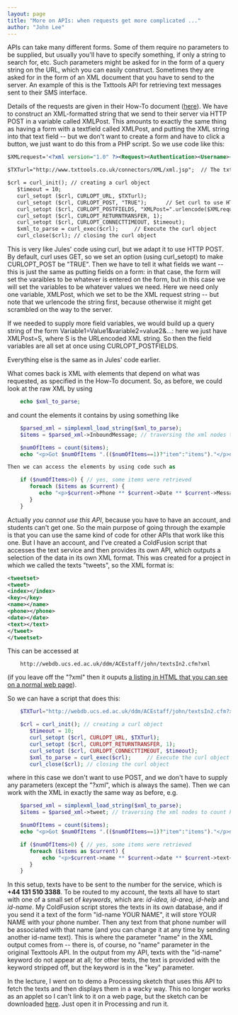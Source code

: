 ```yaml
---
layout: page
title: "More on APIs: when requests get more complicated ..."
author: "John Lee"
---
```


APIs can take many different forms. Some of them require no parameters
to be supplied, but usually you'll have to specify something, if only a
string to search for, etc. Such parameters might be asked for in the
form of a query string on the URL, which you can easily construct.
Sometimes they are asked for in the form of an XML document that you
have to send to the server. An example of this is the Txttools API for
retrieving text messages sent to their SMS interface.

Details of the requests are given in their How-To document
([here](XML_Messaging_Connector_for_txttools_2.2.pdf)). We have to
construct an XML-formatted string that we send to their server via HTTP
POST in a variable called XMLPost. This amounts to exactly the same
thing as having a form with a textfield called XMLPost, and putting the
XML string into that text field -- but we don't want to create a form
and have to click a button, we just want to do this from a PHP script.
So we use code like this:

```xml
$XMLrequest='<?xml version="1.0" ?><Request><Authentication><Username><![CDATA[jlee@ed]]></Username><Password><![CDATA[PASSWORD-GOES-HERE]]></Password> </Authentication><RetrieveInbound><RetrieveType><![CDATA[ALL]]></RetrieveType></RetrieveInbound></Request>';

$TXTurl="http://www.txttools.co.uk/connectors/XML/xml.jsp";  // The txttools API URL

$crl = curl_init(); // creating a curl object
   $timeout = 10;
   curl_setopt ($crl, CURLOPT_URL, $TXTurl);
   curl_setopt ($crl, CURLOPT_POST, "TRUE");      // Set curl to use HTTP POST, because by default it uses GET
   curl_setopt ($crl, CURLOPT_POSTFIELDS, "XMLPost=".urlencode($XMLrequest)); // Set "form field" XMLPost: NB the XML request is URLencoded!
   curl_setopt ($crl, CURLOPT_RETURNTRANSFER, 1);
   curl_setopt ($crl, CURLOPT_CONNECTTIMEOUT, $timeout);
   $xml_to_parse = curl_exec($crl);     // Execute the curl object
   curl_close($crl); // closing the curl object
```

This is very like Jules' code using curl, but we adapt it to use HTTP
POST. By default, curl uses GET, so we set an option (using
curl_setopt) to make CURLOPT_POST be "TRUE". Then we have to tell it
what fields we want -- this is just the same as putting fields on a
form: in that case, the form will set the varaibles to be whatever is
entered on the form, but in this case we will set the variables to be
whatever values we need. Here we need only one variable, XMLPost, which
we set to be the XML request string -- but note that we urlencode the
string first, because otherwise it might get scrambled on the way to the
server.

If we needed to supply more field variables, we would build up a query
string of the form Variable1=Value1&variable2=value2&...: here we just
have XMLPost=S, where S is the URLencoded XML string. So then the field
variables are all set at once using CURLOPT_POSTFIELDS.

Everything else is the same as in Jules' code earlier.

What comes back is XML with elements that depend on what was requested,
as specified in the How-To document. So, as before, we could look at the
raw XML by using

```php
    echo $xml_to_parse;
```

and count the elements it contains by using something like

```php
    $parsed_xml = simplexml_load_string($xml_to_parse);
    $items = $parsed_xml->InboundMessage; // traversing the xml nodes to count how many photos were retrieved

    $numOfItems = count($items);
    echo "<p>Got $numOfItems ".(($numOfItems==1)?"item":"items")."</p>n";  // Conditional prints "item" if numOfItems==1, else "items"

Then we can access the elements by using code such as

    if ($numOfItems>0) { // yes, some items were retrieved
       foreach ($items as $current) {
          echo "<p>$current->Phone ** $current->Date ** $current->MessageText</p>n";
       }
    }
```

Actually _you cannot use this API_, because you have to have an account,
and students can't get one. So the main purpose of going through the
example is that you can use the same kind of code for other APIs that
work like this one. But I have an account, and I've created a
ColdFusion script that accesses the text service and then provides its
own API, which outputs a selection of the data in its own XML format.
This was created for a project in which we called the texts "tweets",
so the XML format is:

```xml
<tweetset>
<tweet>
<index></index>
<key></key>
<name></name>
<phone></phone>
<date></date>
<text></text>
</tweet>
</tweetset>
```

This can be accessed at

```
    http://webdb.ucs.ed.ac.uk/ddm/ACEstaff/john/textsIn2.cfm?xml
```

(if you leave off the "?xml" then it ouputs [a listing in HTML that
you can see on a normal web
page](http://webdb.ucs.ed.ac.uk/ddm/ACEstaff/john/textsIn2.cfm)).

So we can have a script that does this:

```php
    $TXTurl="http://webdb.ucs.ed.ac.uk/ddm/ACEstaff/john/textsIn2.cfm?xml";  // My texts API URL

    $crl = curl_init(); // creating a curl object
       $timeout = 10;
       curl_setopt ($crl, CURLOPT_URL, $TXTurl);
       curl_setopt ($crl, CURLOPT_RETURNTRANSFER, 1);
       curl_setopt ($crl, CURLOPT_CONNECTTIMEOUT, $timeout);
       $xml_to_parse = curl_exec($crl);     // Execute the curl object
       curl_close($crl); // closing the curl object
```

where in this case we don't want to use POST, and we don't have to
supply any parameters (except the "?xml", which is always the same).
Then we can work with the XML in exactly the same way as before, e.g.

```php
    $parsed_xml = simplexml_load_string($xml_to_parse);
    $items = $parsed_xml->tweet; // traversing the xml nodes to count how many "tweets" (texts) were retrieved

    $numOfItems = count($items);
    echo "<p>Got $numOfItems ".(($numOfItems==1)?"item":"items")."</p>n";  // Conditional prints "item" if numOfItems==1, else "items"

    if ($numOfItems>0) { // yes, some items were retrieved
       foreach ($items as $current) {
           echo "<p>$current->name ** $current->date ** $current->text</p>n";
       }
    }
```

In this setup, texts have to be sent to the number for the service,
which is **+44 131 510 3388**. To be routed to my account, the texts all
have to start with one of a small set of _keywords_, which are:
_id-idea, id-area, id-help_ and _id-name_. My ColdFusion script stores
the texts in its own database, and if you send it a text of the form
"id-name YOUR NAME", it will store YOUR NAME with your phone number.
Then any text from that phone number will be associated with that name
(and you can change it at any time by sending another id-name text).
This is where the parameter "name" in the XML output comes from --
there is, of course, no "name" parameter in the original Texttools
API. In the output from my API, texts with the "id-name" keyword do not
appear at all; for other texts, the text is provided with the keyword
stripped off, but the keyword is in the "key" parameter.

In the lecture, I went on to demo a Processing sketch that uses this API
to fetch the texts and then displays them in a wacky way. This no longer
works as an applet so I can't link to it on a web page, but the sketch
can be downloaded [here](TweetExtractor4.pde). Just open it in
Processing and run it.
